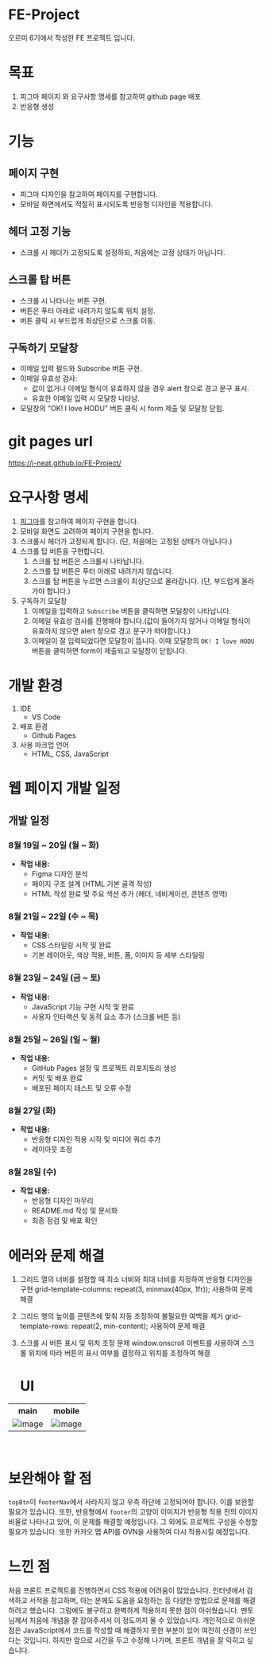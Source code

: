 # FE-Project
오르미 6기에서 작성한 FE 프로젝트 입니다.

# 목표
1. 피그마 페이지 와 요구사항 명세를 참고하여 github page 배포
2. 반응형 생성

# 기능

## 페이지 구현
- 피그마 디자인을 참고하여 페이지를 구현합니다.
- 모바일 화면에서도 적절히 표시되도록 반응형 디자인을 적용합니다.

## 헤더 고정 기능
- 스크롤 시 헤더가 고정되도록 설정하되, 처음에는 고정 상태가 아닙니다.

## 스크롤 탑 버튼
- 스크롤 시 나타나는 버튼 구현.
- 버튼은 푸터 아래로 내려가지 않도록 위치 설정.
- 버튼 클릭 시 부드럽게 최상단으로 스크롤 이동.

## 구독하기 모달창
- 이메일 입력 필드와 Subscribe 버튼 구현.
- 이메일 유효성 검사:
  - 값이 없거나 이메일 형식이 유효하지 않을 경우 alert 창으로 경고 문구 표시.
  - 유효한 이메일 입력 시 모달창 나타남.
- 모달창의 "OK! I love HODU" 버튼 클릭 시 form 제출 및 모달창 닫힘.

# git pages url
https://j-neat.github.io/FE-Project/

# 요구사항 명세
1. [피그마](https://www.figma.com/design/s9RCnA6dSi3QHHeMDFHKE6/EST-%EC%98%A4%EB%A5%B4%EB%AF%B8(BE)_HTML%2FCSS%2FJS?node-id=104924-12&t=LMsc9ZsasbWa3mUx-0)를 참고하여 페이지 구현을 합니다.
2. 모바일 화면도 고려하여 페이지 구현을 합니다.
3. 스크롤시 헤더가 고정되게 합니다. (단, 처음에는 고정된 상태가 아닙니다.)
4. 스크롤 탑 버튼을 구현합니다. 
    1. 스크롤 탑 버튼은 스크롤시 나타납니다.
    2. 스크롤 탑 버튼은 푸터 아래로 내려가지 않습니다.
    3. 스크롤 탑 버튼을 누르면 스크롤이 최상단으로 올라갑니다. (단, 부드럽게 올라가야 합니다.)
5. 구독하기 모달창
    1. 이메일을 입력하고 `Subscribe` 버튼을 클릭하면 모달창이 나타납니다.
    2. 이메일 유효성 검사를 진행해야 합니다.(값이 들어가지 않거나 이메일 형식이 유효하지 않으면 alert 창으로 경고 문구가 떠야합니다.)
    3. 이메일이 잘 입력되었다면 모달창이 뜹니다. 이때 모달창의 `OK! I love HODU` 버튼을 클릭하면 form이 제출되고 모달창이 닫힙니다.

# 개발 환경
1. IDE
    - VS Code   
2. 배포 환경
    - Github Pages
3. 사용 마크업 언어
    - HTML, CSS, JavaScript

# 웹 페이지 개발 일정

## 개발 일정

### 8월 19일 ~ 20일 (월 ~ 화)
- **작업 내용:** 
  - Figma 디자인 분석
  - 페이지 구조 설계 (HTML 기본 골격 작성)
  - HTML 작성 완료 및 주요 섹션 추가 (헤더, 네비게이션, 콘텐츠 영역)

### 8월 21일 ~ 22일 (수 ~ 목)
- **작업 내용:** 
  - CSS 스타일링 시작 및 완료
  - 기본 레이아웃, 색상 적용, 버튼, 폼, 이미지 등 세부 스타일링

### 8월 23일 ~ 24일 (금 ~ 토)
- **작업 내용:** 
  - JavaScript 기능 구현 시작 및 완료
  - 사용자 인터랙션 및 동적 요소 추가 (스크롤 버튼 등)

### 8월 25일 ~ 26일 (일 ~ 월)
- **작업 내용:** 
  - GitHub Pages 설정 및 프로젝트 리포지토리 생성
  - 커밋 및 배포 완료
  - 배포된 페이지 테스트 및 오류 수정

### 8월 27일 (화)
- **작업 내용:** 
  - 반응형 디자인 적용 시작 및 미디어 쿼리 추가
  - 레이아웃 조정

### 8월 28일 (수)
- **작업 내용:** 
  - 반응형 디자인 마무리
  - README.md 작성 및 문서화
  - 최종 점검 및 배포 확인


 # 에러와 문제 해결
1. 그리드 열의 너비를 설정할 때 최소 너비와 최대 너비를 지정하여 반응형 디자인을 구현
    grid-template-columns: repeat(3, minmax(40px, 1fr)); 사용하여 문제 해결

2. 그리드 행의 높이를 콘텐츠에 맞춰 자동 조정하여 불필요한 여백을 제거
    grid-template-rows: repeat(2, min-content); 사용하여 문제 해결

3. 스크롤 시 버튼 표시 및 위치 조정 문제
    window.onscroll 이벤트를 사용하여 스크롤 위치에 따라 버튼의 표시 여부를 결정하고 위치를 조정하여 해결

    # UI

<table style="text-align: center">
    <tr>
        <th>main</th>
        <th>mobile</th>
    </tr>
    <tr>
        <td><img src ="https://github.com/user-attachments/assets/0601fa4b-7809-4b82-9a39-e4f274fb20c8" alt="image"></td>
        <td><img src = "https://github.com/user-attachments/assets/1b44e16f-6aae-4fa5-b6e4-41c6aaf5faf7" alt="image")</td>
    </tr>
</table>

<br/>

# 보완해야 할 점
`topBtn`이 `footerNav`에서 사라지지 않고 우측 하단에 고정되어야 합니다. 이를 보완할 필요가 있습니다. 또한, 반응형에서 `footer`의 고양이 이미지가 반응형 적용 전의 이미지 비율로 나타나고 있어, 이 문제를 해결할 예정입니다. 그 외에도 프로젝트 구성을 수정할 필요가 있습니다. 또한 카카오 맵 API를 OVN을 사용하여 다시 적용시킬 예정입니다. 

# 느낀 점
처음 프론트 프로젝트를 진행하면서 CSS 적용에 어려움이 많았습니다. 인터넷에서 검색하고 서적을 참고하며, 아는 분께도 도움을 요청하는 등 다양한 방법으로 문제를 해결하려고 했습니다. 그럼에도 불구하고 완벽하게 적용하지 못한 점이 아쉬웠습니다. 멘토님께서 처음에 개념을 잘 잡아주셔서 이 정도까지 올 수 있었습니다. 개인적으로 아쉬운 점은 JavaScript에서 코드를 작성할 때 해결하지 못한 부분이 있어 여전히 신경이 쓰인다는 것입니다. 하지만 앞으로 시간을 두고 수정해 나가며, 프론트 개념을 잘 익히고 싶습니다.
